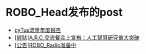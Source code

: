 # ROBO_Head发布的post

- [cyTus流量年度报告](1.md)
- [[转贴]A.R.C.交流餐会上宣布：人工智慧研究重大突破](2.md)
- [[公告]ROBO_Radio准备中](3.md)

